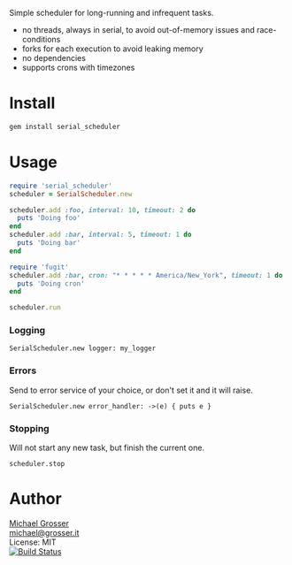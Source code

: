 Simple scheduler for long-running and infrequent tasks.

 - no threads, always in serial, to avoid out-of-memory issues and race-conditions
 - forks for each execution to avoid leaking memory
 - no dependencies
 - supports crons with timezones

Install
=======

```Bash
gem install serial_scheduler
```

Usage
=====

```Ruby
require 'serial_scheduler'
scheduler = SerialScheduler.new

scheduler.add :foo, interval: 10, timeout: 2 do
  puts 'Doing foo'
end
scheduler.add :bar, interval: 5, timeout: 1 do
  puts 'Doing bar'
end

require 'fugit'
scheduler.add :bar, cron: "* * * * * America/New_York", timeout: 1 do
  puts 'Doing cron'
end

scheduler.run
```

### Logging

`SerialScheduler.new logger: my_logger`

### Errors

Send to error service of your choice, or don't set it and it will raise.

`SerialScheduler.new error_handler: ->(e) { puts e }`

### Stopping

Will not start any new task, but finish the current one.

`scheduler.stop`

Author
======
[Michael Grosser](http://grosser.it)<br/>
michael@grosser.it<br/>
License: MIT<br/>
[![Build Status](https://travis-ci.org/grosser/serial_scheduler.png)](https://travis-ci.org/grosser/serial_scheduler)
